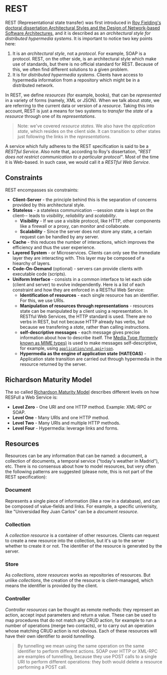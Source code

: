 # REST
REST (Representational state transfer) was first introduced in [Roy Fielding's doctoral dissertation Architectural Styles and the Design of Network-based Software Architectures](https://www.ics.uci.edu/~fielding/pubs/dissertation/top.htm), and it is described as an _architectural style for distributed hypermedia systems_. It is important to notice two key points here:

1. It is an _architectural style_, not a _protocol_. For example, SOAP is a protocol. REST, on the other side, is an architectural style which make use of standards, but there is no official standard for REST. Because of this, we often find different solutions to a given problem.
2. It is for _distributed hypermedia systems_. Clients have access to hypermedia information from a repository which might be in a distributed network.

In REST, we define _resources_ (for example, books), that can be _represented_ in a variety of forms (namely, XML or JSON). When we talk about _state_, we are referring to the current data or version of a _resource_. Taking this into account, REST is just a means for two systems to _transfer_ the _state_ of a _resource_ through one of its _representations_.

> Note: we've covered _resource states_. We also have the _application state_, which resides on the client side. It can transition to other states just following the links in the _representations_.

A service which fully adheres to the REST specification is said to be a _RESTful Service_. Also note that, according to Roy's dissertation, _"REST does not restrict communication to a particular protocol"_. Most of the time it is Web-based. In such case, we would call it a _RESTful Web Service_.

## Constraints
REST encompasses six constraints:

* **Client-Server** - the principle behind this is the separation of concerns provided by this architectural style.
* **Stateless** - a stateless communication --session state is kept on the client-- leads to _visibility_, _reliability_ and _scalability_.
  * **Visibility** - If we use a visible protocol, like HTTP, other components like a firewall or a proxy, can monitor and collaborate.
  * **Scalability** - Since the server does not store any state, a certain request can be handled by any server.
* **Cache** - this reduces the number of interactions, which improves the efficiency and thus the user experience.
* **Layered System** - or Microservices. Clients can only see the immediate layer they are interacting with. This layer may be composed of a hiearchy of layers.
* **Code-On-Demand** (optional) - servers can provide clients with executable code (scripts).
* **Uniform Interface** - consists in a common interface to let each side (client and server) to evolve independently. Here is a list of each constraint and how they are enforced in a RESTful Web Service:
  * **Identification of resources** - each single resource has an identifier. For this, we use URIs.
  * **Manipulation of resources through representations** - resources state can be manipulated by a client using a representation. In RESTful Web Services, the HTTP standard is used. There are no verbs in REST, but not because HTTP already has verbs, but because we transfering a _state_, rather than calling instructions.
  * **self-descriptive messages** - each message gives precise information about how to describe itself. The [Media Type (formerly known as MIME types)](https://www.iana.org/assignments/media-types/media-types.xhtml) is used to make messages self-descriptive, for example, using [`application/vnd.api+json`](https://jsonapi.org/).
  * **Hypermedia as the engine of application state (HATEOAS)** - Application state transition are carried out through hypermedia in the resource returned by the server.

## Richardson Maturity Model
The so called [Richardson Maturity Model](https://www.crummy.com/writing/speaking/2008-QCon/act3.html) describes different levels on how RESFull a Web Service is:

* **Level Zero** - One URI and one HTTP method. Example: XML-RPC or SOAP.
* **Level One** - Many URIs and one HTTP method.
* **Level Two** - Many URIs and multiple HTTP methods.
* **Level Four** - Hypermedia: leverage links and forms.

## Resources
Resources can be any information that can be named: a document, a collection of documents, a temporal service ("today's weather in Madrid"), etc. There is no consensus about how to model resources, but very often the following patterns are suggested (please note, this is not part of the REST specification):

### Document
Represents a single piece of information (like a row in a database), and can be composed of value-fields and links. For example, a specific univerisity, like "Universidad Rey Juan Carlos" can be a _document resource_.

### Collection
A _collection resource_ is a container of other resources. Clients can request to create a new resource into the collection, but it's up to the server whether to create it or not. The identifier of the resource is generated by the server.

### Store
As _collections_, _store resources_ works as repositories of resources. But unlike _collections_, the creation of the resource is client-managed, which means the identifier is provided by the client.

### Controller
_Controller resources_ can be thought as remote methods: they represent an action, accept input parameters and return a value. These can be used to map procedures that do not match any CRUD action, for example to run a number of operations (merge two contacts), or to carry out an operation whose matching CRUD action is not obvious. Each of these resources will have their own identifier to avoid _tunnelling_.

> By tunnelling we mean using the same operation on the same identifier to perform different actions. SOAP over HTTP or XML-RPC are examples of tunnelling, because they use POST calls to a single URI to perform different operations: they both would delete a resource performing a POST call.

